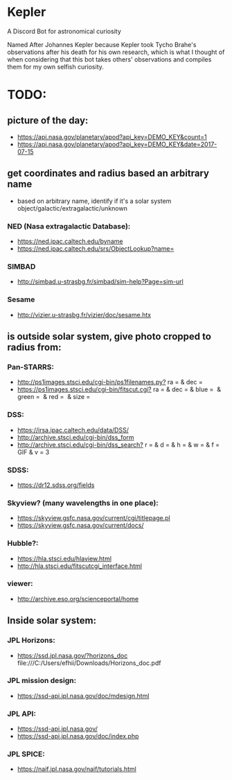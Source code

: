 # Kepler

A Discord Bot for astronomical curiosity

Named After Johannes Kepler because Kepler took Tycho Brahe's observations after his death for his own research, which is what I thought of when considering that this bot takes others' observations and compiles them for my own selfish curiosity.

# TODO:

## picture of the day:

-   <https://api.nasa.gov/planetary/apod?api_key=DEMO_KEY&count=1>
-   <https://api.nasa.gov/planetary/apod?api_key=DEMO_KEY&date=2017-07-15>

## get coordinates and radius based an arbitrary name

-   based on arbitrary name, identify if it's a solar system object/galactic/extragalactic/unknown

### NED (Nasa extragalactic Database):

-   <https://ned.ipac.caltech.edu/byname>
-   <https://ned.ipac.caltech.edu/srs/ObjectLookup?name=><name>

### SIMBAD

-   <http://simbad.u-strasbg.fr/simbad/sim-help?Page=sim-url>

### Sesame

-   <http://vizier.u-strasbg.fr/vizier/doc/sesame.htx>

## is outside solar system, give photo cropped to radius from:

### Pan-STARRS:

-   <http://ps1images.stsci.edu/cgi-bin/ps1filenames.py?>
       ra = <degrees> &
      dec = <degrees>
-   <https://ps1images.stsci.edu/cgi-bin/fitscut.cgi?>
       ra = <degrees> &
      dec = <degrees> &
     blue = <image url> &
    green = <image url> &
      red = <image url> &
     size = <resolution>

### DSS:

-   <https://irsa.ipac.caltech.edu/data/DSS/>
-   <http://archive.stsci.edu/cgi-bin/dss_form>
-   <http://archive.stsci.edu/cgi-bin/dss_search?>
    r = <degrees> &
    d = <degrees> &
    h = <arc min> &
    w = <arc min> &
    f = GIF & v = 3

### SDSS:

-   <https://dr12.sdss.org/fields>

### Skyview? (many wavelengths in one place):

-   <https://skyview.gsfc.nasa.gov/current/cgi/titlepage.pl>
-   <https://skyview.gsfc.nasa.gov/current/docs/>

### Hubble?:

-   <https://hla.stsci.edu/hlaview.html>
-   <http://hla.stsci.edu/fitscutcgi_interface.html>

### viewer:

-   <http://archive.eso.org/scienceportal/home>

## Inside solar system:

### JPL Horizons:

-   <https://ssd.jpl.nasa.gov/?horizons_doc>
    file:///C:/Users/efhii/Downloads/Horizons_doc.pdf

### JPL mission design:

-   <https://ssd-api.jpl.nasa.gov/doc/mdesign.html>

### JPL API:

-   <https://ssd-api.jpl.nasa.gov/>
-   <https://ssd-api.jpl.nasa.gov/doc/index.php>

### JPL SPICE:

-   <https://naif.jpl.nasa.gov/naif/tutorials.html>
